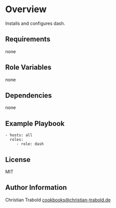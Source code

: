 # Overview

Installs and configures dash.


## Requirements

none

## Role Variables

none

## Dependencies

none

## Example Playbook

    - hosts: all
      roles:
         - role: dash

## License

MIT

## Author Information

Christian Trabold <cookbooks@christian-trabold.de>
